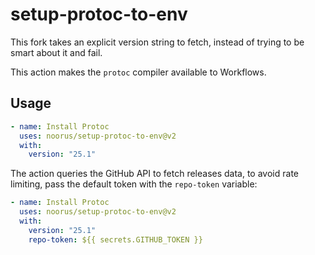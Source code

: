 # setup-protoc-to-env

This fork takes an explicit version string to fetch, instead of trying to be smart about it and fail.

This action makes the `protoc` compiler available to Workflows.

## Usage

```yaml
- name: Install Protoc
  uses: noorus/setup-protoc-to-env@v2
  with:
    version: "25.1"
```

The action queries the GitHub API to fetch releases data, to avoid rate limiting,
pass the default token with the `repo-token` variable:

```yaml
- name: Install Protoc
  uses: noorus/setup-protoc-to-env@v2
  with:
    version: "25.1"
    repo-token: ${{ secrets.GITHUB_TOKEN }}
```

